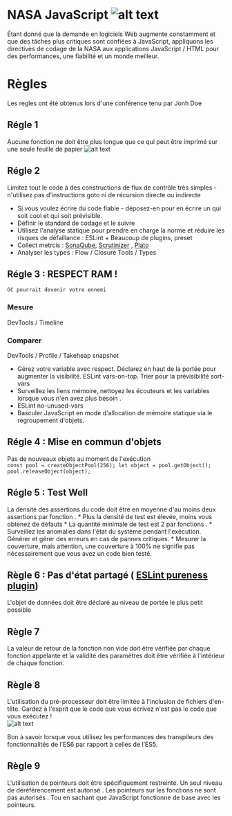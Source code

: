 # NASA JavaScript ![alt text](https://www.nasa.gov/sites/all/themes/custom/nasatwo/images/nasa-logo.svg)
  Étant donné que la demande en logiciels Web augmente constamment et que des tâches plus critiques sont confiées à JavaScript, appliquons les directives de codage de la NASA aux applications JavaScript / HTML pour des performances, une fiabilité et un monde meilleur.

# Règles
  Les regles ont été obtenus lors d'une conférence tenu par Jonh Doe
  ## Régle 1
   Aucune fonction ne doit être plus longue que ce qui peut être imprimé sur une seule feuille de papier
     ![alt text](https://media.makeameme.org/created/papers-papers-everywhere-89ovrp.jpg)
  
  ## Régle 2
  Limitez tout le code à des constructions de flux de contrôle très simples - n'utilisez pas d'instructions goto ni de récursion directe ou indirecte
  * Si vous voulez écrire du code fiable - déposez-en pour en écrire un qui soit cool et qui soit prévisible.
  * Définir le standard de codage et le suivre
  * Utilisez l'analyse statique pour prendre en charge la norme et réduire les risques de défaillance : ESLint + Beaucoup de plugins, preset
  * Collect metrcis : [SonaQube](https://www.sonarqube.org/), [Scrutinizer](https://scrutinizer-ci.com/) , [Plato](https://github.com/es-analysis/plato)
  * Analyser les types : Flow / Closure Tools / Types
  
  ## Régle 3 : RESPECT RAM ! 
   ```GC pourrait devenir votre ennemi ```
   ### Mesure
   DevTools / Timeline
   ### Comparer
   DevTools / Profile / Takeheap snapshot
   
   * Gérez votre variable avec respect. Déclarez en haut de la portée pour augmenter la visibilité. ESLint vars-on-top. Trier pour la prévisibilité sort-vars
   *  Surveillez les liens mémoire, nettoyez les écouteurs et les variables lorsque vous n'en avez plus besoin .
   * ESLint no-unused-vars
   *  Basculer JavaScript en mode d'allocation de mémoire statique via le regroupement d'objets.
   
   ## Régle 4 : Mise en commun d'objets
   Pas de nouveaux objets au moment de l'exécution    
    ``` const pool = createObjectPool(256);
        let object = pool.getObject();
        pool.releaseObject(object);
    ```
   ## Régle 5 : Test Well
   La densité des assertions du code doit être en moyenne d'au moins deux assertions par fonction . 
    * Plus la densité de test est élevée, moins vous obtenez de défauts
    * La quantité minimale de test est 2 par fonctions .
    * Surveillez les anomalies dans l'état du système pendant l'exécution. Générer et gérer des erreurs en cas de pannes critiques.
    * Mesurer la couverture, mais attention, une couverture à 100% ne signifie pas nécessairement que vous avez un code bien testé.
    
  ## Règle 6 : Pas d'état partagé ( [ESLint pureness plugin](https://github.com/rom-melnyk/eslint-plugin-pureness))
   L'objet de données doit être déclaré au niveau de portée le plus petit possible
   
  ## Règle 7
   La valeur de retour de la fonction non vide doit être vérifiée par chaque fonction appelante et la validité des paramètres doit être vérifiée à l'intérieur de chaque fonction.
   
  ## Règle 8 
   L'utilisation du pré-processeur doit être limitée à l'inclusion de fichiers d'en-tête. Gardez à l'esprit que le code que vous écrivez n'est pas le code que vous exécutez !  
![alt text](https://media.giphy.com/media/d3mlE7uhX8KFgEmY/giphy.gif)

Bon à savoir lorsque vous utilisez les performances des transpileurs des fonctionnalités de l’ES6 par rapport à celles de l’ES5.
  ## Règle 9 
 L'utilisation de pointeurs doit être spécifiquement restreinte. Un seul niveau de déréférencement est autorisé .   Les pointeurs sur les fonctions ne sont pas autorisés . Tou en sachant que JavaScript fonctionne de base avec les pointeurs.
 

   
